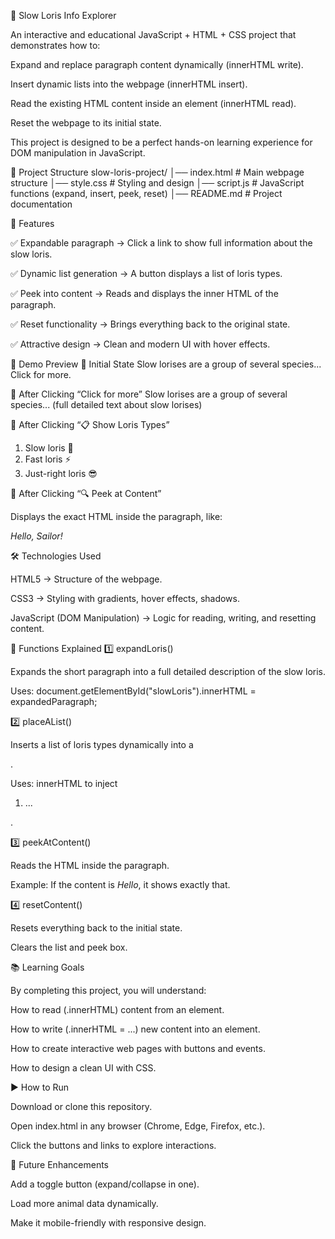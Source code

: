 🐒 Slow Loris Info Explorer

An interactive and educational JavaScript + HTML + CSS project that demonstrates how to:

Expand and replace paragraph content dynamically (innerHTML write).

Insert dynamic lists into the webpage (innerHTML insert).

Read the existing HTML content inside an element (innerHTML read).

Reset the webpage to its initial state.

This project is designed to be a perfect hands-on learning experience for DOM manipulation in JavaScript.

📂 Project Structure
slow-loris-project/
│── index.html    # Main webpage structure
│── style.css     # Styling and design
│── script.js     # JavaScript functions (expand, insert, peek, reset)
│── README.md     # Project documentation

🚀 Features

✅ Expandable paragraph → Click a link to show full information about the slow loris.

✅ Dynamic list generation → A button displays a list of loris types.

✅ Peek into content → Reads and displays the inner HTML of the paragraph.

✅ Reset functionality → Brings everything back to the original state.

✅ Attractive design → Clean and modern UI with hover effects.

📸 Demo Preview
🔹 Initial State
Slow lorises are a group of several species... Click for more.

🔹 After Clicking “Click for more”
Slow lorises are a group of several species... (full detailed text about slow lorises)

🔹 After Clicking “📋 Show Loris Types”
1. Slow loris 🐒
2. Fast loris ⚡
3. Just-right loris 😎

🔹 After Clicking “🔍 Peek at Content”

Displays the exact HTML inside the paragraph, like:

<em>Hello, Sailor!</em>

🛠️ Technologies Used

HTML5 → Structure of the webpage.

CSS3 → Styling with gradients, hover effects, shadows.

JavaScript (DOM Manipulation) → Logic for reading, writing, and resetting content.

📖 Functions Explained
1️⃣ expandLoris()

Expands the short paragraph into a full detailed description of the slow loris.

Uses: document.getElementById("slowLoris").innerHTML = expandedParagraph;

2️⃣ placeAList()

Inserts a list of loris types dynamically into a <div>.

Uses: innerHTML to inject <ol><li>...</li></ol>.

3️⃣ peekAtContent()

Reads the HTML inside the paragraph.

Example: If the content is <em>Hello</em>, it shows exactly that.

4️⃣ resetContent()

Resets everything back to the initial state.

Clears the list and peek box.

📚 Learning Goals

By completing this project, you will understand:

How to read (.innerHTML) content from an element.

How to write (.innerHTML = ...) new content into an element.

How to create interactive web pages with buttons and events.

How to design a clean UI with CSS.

▶️ How to Run

Download or clone this repository.

Open index.html in any browser (Chrome, Edge, Firefox, etc.).

Click the buttons and links to explore interactions.

🎯 Future Enhancements

Add a toggle button (expand/collapse in one).

Load more animal data dynamically.

Make it mobile-friendly with responsive design.